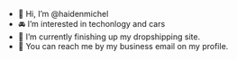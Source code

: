 - 👋 Hi, I’m @haidenmichel
- 🚘 I’m interested in techonlogy and cars
- 🌱 I’m currently finishing up my dropshipping site.
- 📧 You can reach me by my business email on my profile. 
<!---
haidenmichel/haidenmichel is a ✨ special ✨ repository because its `README.md` (this file) appears on your GitHub profile.
You can click the Preview link to take a look at your changes.
--->
